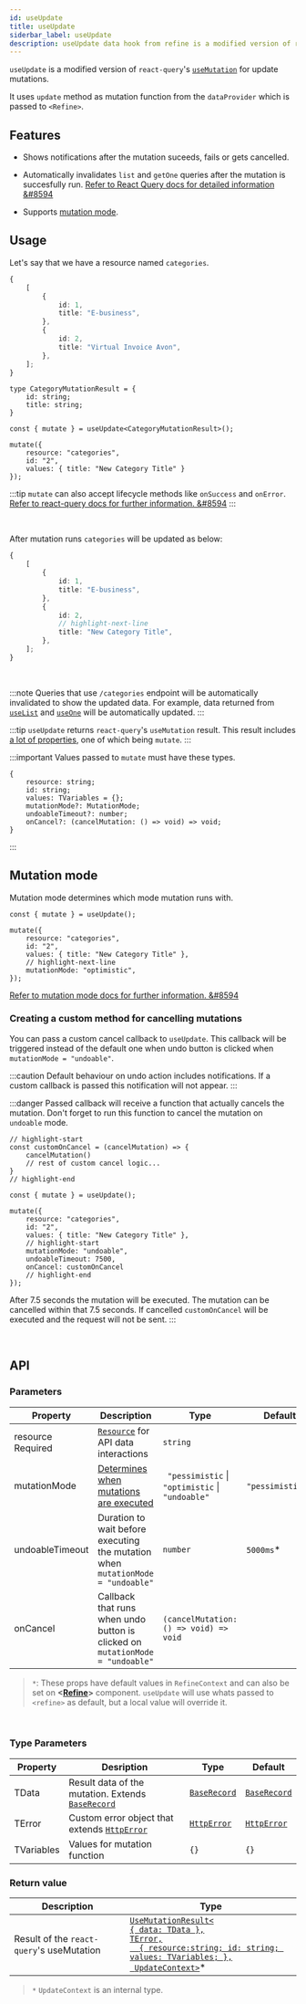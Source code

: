 ```yaml
---
id: useUpdate
title: useUpdate
siderbar_label: useUpdate
description: useUpdate data hook from refine is a modified version of react-query's useMutation for update mutations
---
```


`useUpdate` is a modified version of `react-query`'s [`useMutation`](https://react-query.tanstack.com/reference/useMutation#) for update mutations.

It uses `update` method as mutation function from the `dataProvider` which is passed to `<Refine>`.

## Features

* Shows notifications after the mutation suceeds, fails or gets cancelled.

* Automatically invalidates `list` and `getOne` queries after the mutation is succesfully run.
[Refer to React Query docs for detailed information &#8594](https://react-query.tanstack.com/guides/invalidations-from-mutations)

* Supports [mutation mode](#mutation-mode).


## Usage

Let's say that we have a resource named `categories`.

```ts title="https://api.fake-rest.refine.dev/categories"
{
    [
        {
            id: 1,
            title: "E-business",
        },
        {
            id: 2,
            title: "Virtual Invoice Avon",
        },
    ];
}
```

```tsx
type CategoryMutationResult = {
    id: string;
    title: string;
}

const { mutate } = useUpdate<CategoryMutationResult>();

mutate({ 
    resource: "categories", 
    id: "2",
    values: { title: "New Category Title" }
});
```

:::tip
`mutate` can also accept lifecycle methods like `onSuccess` and `onError`.
[Refer to react-query docs for further information. &#8594](https://react-query.tanstack.com/guides/mutations#mutation-side-effects)
:::

<br/>

After mutation runs `categories` will be updated as below:

```ts title="https://api.fake-rest.refine.dev/categories"
{
    [
        {
            id: 1,
            title: "E-business",
        },
        {
            id: 2,
            // highlight-next-line
            title: "New Category Title",
        },
    ];
}
```
<br/>

:::note
Queries that use `/categories` endpoint will be automatically invalidated to show the updated data. For example, data returned from [`useList`](useList.md) and [`useOne`](useOne.md) will be automatically updated.
:::

:::tip
`useUpdate` returns `react-query`'s `useMutation` result. This result includes [a lot of properties](https://react-query.tanstack.com/reference/useMutation), one of which being `mutate`.
:::

:::important
Values passed to `mutate` must have these types.

```tsx
{
    resource: string;
    id: string;
    values: TVariables = {};
    mutationMode?: MutationMode;
    undoableTimeout?: number;
    onCancel?: (cancelMutation: () => void) => void;
}
```
:::

## Mutation mode

Mutation mode determines which mode mutation runs with.

```tsx
const { mutate } = useUpdate();

mutate({
    resource: "categories",
    id: "2",
    values: { title: "New Category Title" },
    // highlight-next-line
    mutationMode: "optimistic",
});
```



[Refer to mutation mode docs for further information. &#8594](guides-and-concepts/mutation-mode.md)


### Creating a custom method for cancelling mutations
You can pass a custom cancel callback to `useUpdate`. This callback will be triggered instead of the default one when undo button is clicked when  `mutationMode = "undoable"`.

:::caution
Default behaviour on undo action includes notifications. If a custom callback is passed this notification will not appear.
:::

:::danger
Passed callback will receive a function that actually cancels the mutation. Don't forget to run this function to cancel the mutation on `undoable` mode.
```tsx
// highlight-start
const customOnCancel = (cancelMutation) => {
    cancelMutation()
    // rest of custom cancel logic...
}
// highlight-end

const { mutate } = useUpdate();

mutate({ 
    resource: "categories",
    id: "2",
    values: { title: "New Category Title" },
    // highlight-start  
    mutationMode: "undoable",
    undoableTimeout: 7500,
    onCancel: customOnCancel
    // highlight-end
});
```
After 7.5 seconds the mutation will be executed. The mutation can be cancelled within that 7.5 seconds. If cancelled `customOnCancel` will be executed and the request will not be sent.
:::

<br />

## API

### Parameters


| Property                                            | Description                                                                     | Type                                             | Default          |
| --------------------------------------------------- | ------------------------------------------------------------------------------- | ------------------------------------------------ | ---------------- |
| resource  <div className=" required">Required</div> | [`Resource`](#) for API data interactions                                       | `string`                                         |                  |
| mutationMode                                        | [Determines when mutations are executed](#)                                     | ` "pessimistic` \| `"optimistic` \| `"undoable"` | `"pessimistic"`* |
| undoableTimeout                                     | Duration to wait before executing the mutation when `mutationMode = "undoable"` | `number`                                         | `5000ms`*        |
| onCancel                                            | Callback that runs when undo button is clicked on `mutationMode = "undoable"`   | `(cancelMutation: () => void) => void`           |                  |

>`*`: These props have default values in `RefineContext` and can also be set on **<[Refine](#)>** component. `useUpdate` will use whats passed to `<refine>` as default, but a local value will override it.

<br/>

### Type Parameters

| Property   | Desription                                                                    | Type                                         | Default                                      |
| ---------- | ----------------------------------------------------------------------------- | -------------------------------------------- | -------------------------------------------- |
| TData      | Result data of the mutation. Extends [`BaseRecord`](#)                        | [`BaseRecord`](#)                            | [`BaseRecord`](#)                            |
| TError     | Custom error object that extends [`HttpError`](../../interfaces.md#httperror) | [`HttpError`](../../interfaces.md#httperror) | [`HttpError`](../../interfaces.md#httperror) |
| TVariables | Values for mutation function                                                  | `{}`                                         | `{}`                                         |

### Return value

 | Description                               | Type                                                                                                                                                                                    |
 | ----------------------------------------- | --------------------------------------------------------------------------------------------------------------------------------------------------------------------------------------- |
 | Result of the `react-query`'s useMutation | [`UseMutationResult<`<br/>`{ data: TData },`<br/>`TError,`<br/>`  { resource:string; id: string; values: TVariables; },`<br/>` UpdateContext>`](https://react-query.tanstack.com/reference/useMutation)* |

>`*` `UpdateContext` is an internal type.

